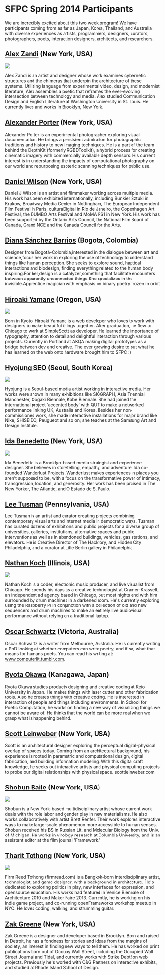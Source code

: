 # SFPC Spring 2014 Participants

We are incredibly excited about this two week program! We have participants coming from as far as Japan, Korea, Thailand, and Australia with diverse experiences as artists, programmers, designers, curators, photographers, poets, interaction designers, architects, and researchers.

## [**Alex Zandi**](http://alexzandi.com) (New York, USA)

![](img/alexzandi.jpg)

Alex Zandi is an artist and designer whose work examines cybernetic structures and the chimeras that underpin the architecture of these systems. Utilizing language from experimental video, design, and modernist literature, Alex assembles a poetic that reframes the ever-evolving intersection between technology and media. Alex studied Communication Design and English Literature at Washington University in St. Louis. He currently lives and works in Brooklyn, New York.

## [**Alexander Porter**](http://alexanderporter.net) (New York, USA)

Alexander Porter is an experimental photographer exploring visual documentation. He brings a persistent admiration for photographic traditions and history to new imaging techniques. He is a part of the team behind the DepthKit (formerly RGBDToolkit), a hybrid process for creating cinematic imagery with commercially available depth sensors. His current interest is in understanding the impacts of computational photography on our world and repurposing esoteric scanning techniques for public use.

## [**Daniel Wilson**](http://danieljwilson.com) (New York, USA)

Daniel J Wilson is an artist and filmmaker working across multiple media. His work has been exhibited internationally, including Bunkier Sztuki in Krakow, Broadway Media Center in Nottingham, The European Independent Film Festival in Paris, culturaDigital in Rio de Janeiro, the Copenhagen Art Festival, the DUMBO Arts Festival and MoMA PS1 in New York. His work has been supported by the Ontario Arts Council, the National Film Board of Canada, Grand NCE and the Canada Council for the Arts.

## [**Diana Sánchez Barrios**](http://issuu.com/dianasanchezbarrios/docs/portfolio_dianasanchezb__1_) (Bogota, Colombia)

Designer from Bogotá-Colombia,interested in the dialogue between art and science,focus her work in exploring the use of technology to understand things like human perception. She seeks to explore sound, haptical interactions and biodesign, finding everything related to the human body inspiring.For her,design is a catalyzer,something that facilitate encounters between apparently unconnected things.She specializes in the invisible.Apprentice magician with emphasis on binary poetry frozen in orbit

## [**Hiroaki Yamane**](http://mnmly.com) (Oregon, USA)

![](img/hiroakiyamane.jpg)

Born in Kyoto, Hiroaki Yamane is a web developer who loves to work with designers to make beautiful things together. After graduation, he flew to Chicago to work at SimpleScott as developer. He learned the importance of typography, attention to detail and delightful interaction through various projects. Currently in Portland at AKQA making digital prototypes as a bridge between dev and creative. The ever growing desire to put what he has learned on the web onto hardware brought him to SFPC :)

## [**Hyojung SEO**](http://untitled5.com) (Seoul, South Korea)

![](img/hyojungseo.jpg)

Hyojung is a Seoul-based media artist working in interactive media. Her works were shown in many exhibitions like SIGGRAPH, Asia Triennial Manchester, Oogaki Biennale, Kobe Biennale. She had joined the international project ‘accented body’ with QUT to make a networked performance linking UK, Australia and Korea. Besides her non-commissioned work, she made interactive installations for major brand like Nike, SHISEIDO, Peugueot and so on; she teaches at the Samsung Art and Design Institute.

## [**Ida Benedetto**](http://uncommonplaces.com/) (New York, USA)

![](img/idabenedetto.jpg)

Ida Benedetto is a Brooklyn-based media strategist and experience designer. She believes in storytelling, empathy, and adventure. Ida co-founded Wanderlust Projects. Wanderlust makes experiences in places you aren’t supposed to be, with a focus on the transformative power of intimacy, transgression, location, and generosity. Her work has been praised in The New Yorker, The Atlantic, and O Estado de S. Paulo.

## [**Lee Tusman**](http://leetusman.com) (Pennsylvania, USA)

Lee Tusman is an artist and curator creating projects combining contemporary visual arts and internet media in democratic ways. Tusman has curated dozens of exhibitions and public projects for a diverse group of universities, galleries, institutions, alternative spaces and public interventions as well as in abandoned buildings, vehicles, gas stations, and elevators. He is Creative Director of The Hacktory, and Hidden City Philadelphia, and a curator at Litle Berlin gallery in Philadelphia.

## [**Nathan Koch**](http://nathankoch.com) (Illinois, USA)

![](img/nathankoch.jpg)

Nathan Koch is a coder, electronic music producer, and live visualist from Chicago. He spends his days as a creative technologist at Cramer-Krasselt, an independent ad agency based in Chicago, but most nights end with him surrounded by drum machines in a darkened room. He's currently exploring using the Raspberry Pi in conjunction with a collection of old and new sequencers and drum machines to make an entirely live audiovisual performance without relying on a traditional laptop.

## [**Oscar Schwartz**](http://scarschwartz.com) (Victoria, Australia)

Oscar Schwartz is a writer from Melbourne, Australia. He is currently writing a PhD looking at whether computers can write poetry, and if so, what that means for humans poets. You can read his writing at: www.computerlit.tumblr.com.

## [**Ryota Okawa**](http://bubuportfolio.wix.com/portfolio/) (Kanagawa, Japan)

Ryota Okawa studies products designing and creative coding at Keio University in Japan. He makes things with laser cutter and other fabrication tools. Also he creates things with creative coding. He is interested in interaction of people and things including environments. In School for Poetic Computation, he works on finding a new way of visualizing things we cannot be aware of. He thinks that the world can be more real when we grasp what is happening behind.

## [**Scott Leinweber**](http://scottleinweber.com/) (New York, USA)

Scott is an architectural designer exploring the perceptual digital-physical overlap of spaces today. Coming from an architectural background, his experience is rooted in parametric and computational design, digital fabrication, and building information modeling. With this digital craft knowledge, he seeks out interactive artists and physical computing projects to probe our digital relationships with physical space. scottleinweber.com

## [**Shobun Baile**](http://shobunbaile.com/portfolio) (New York, USA)

![](img/shobunbaile.jpg)

Shobun is a New York-based multidisciplinary artist whose current work deals with the role labor and gender play in new materialisms. He also works collaboratively with artist Brett Renfer. Their work explores interactive ways to make large-scale phenomenon more accessible to human senses. Shobun received his BS in Russian Lit. and Molecular Biology from the Univ. of Michigan. He works in virology research at Columbia University, and is an assistant editor at the film journal 'Framework.'

## [**Tharit Tothong**](http://firmread.com) (New York, USA)

![](img/firmreedtothong.jpg)

Firm Reed Tothong (firmread.com) is a Bangkok-born interdisciplinary artist, technologist, and game designer, with a background in architecture. He's dedicated to exploring politics in play, new interfaces for expression, and opensource education. His works had featured in Venice Biennale of Architecture 2010 and Maker Faire 2013. Currently, he is working on his indie game project, and co-running openFrameworks workshop meetup in NYC. He loves coding, walking, and strumming guitar.

## [**Zak Greene**](http://zakgreene.com) (New York, USA)

Zak Greene is a designer and developer based in Brooklyn. Born and raised in Detroit, he has a fondness for stories and ideas from the margins of society, an interest in finding new ways to tell them. He has worked on print publications born out of Occupy Wall Street, including the Occupied Wall Street Journal and Tidal, and currently works with Strike Debt! on web projects. Previously he's worked with C&G Partners on interactive exhibits, and studied at Rhode Island School of Design.
